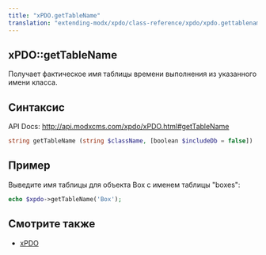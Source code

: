 ```yaml
---
title: "xPDO.getTableName"
translation: "extending-modx/xpdo/class-reference/xpdo/xpdo.gettablename"
---
```


## xPDO::getTableName

Получает фактическое имя таблицы времени выполнения из указанного имени класса.

## Синтаксис

API Docs: <http://api.modxcms.com/xpdo/xPDO.html#getTableName>

```php
string getTableName (string $className, [boolean $includeDb = false])
```

## Пример

Выведите имя таблицы для объекта Box с именем таблицы "boxes":

```php
echo $xpdo->getTableName('Box');
```

## Смотрите также

-   [xPDO](extending-modx/xpdo "xPDO")
